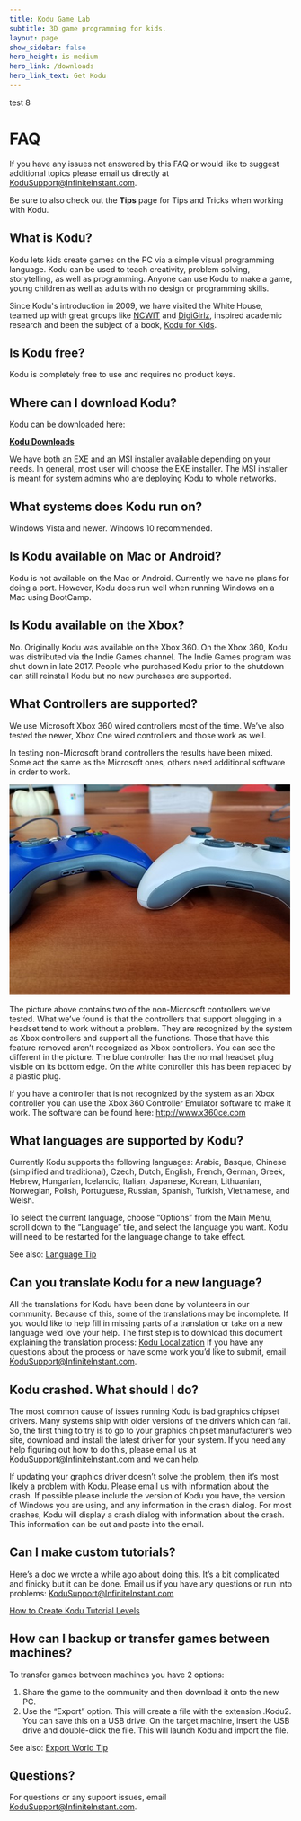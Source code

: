 ```yaml
---
title: Kodu Game Lab
subtitle: 3D game programming for kids.
layout: page
show_sidebar: false
hero_height: is-medium
hero_link: /downloads
hero_link_text: Get Kodu
---
```


test 8

# FAQ

If you have any issues not answered by this FAQ or would like to suggest additional topics please email us directly at <KoduSupport@InfiniteInstant.com>.

Be sure to also check out the **Tips** page for Tips and Tricks when working with Kodu.

## What is Kodu?
Kodu lets kids create games on the PC via a simple visual programming language. Kodu can be used to teach creativity, problem solving, storytelling, as well as programming. Anyone can use Kodu to make a game, young children as well as adults with no design or programming skills.

Since Kodu's introduction in 2009, we have visited the White House, teamed up with great groups like [NCWIT](https://www.ncwit.org/) and [DigiGirlz](https://www.microsoft.com/en-us/diversity/programs/digigirlz/default.aspx), inspired academic research and been the subject of a book, [Kodu for Kids](https://smile.amazon.com/Kodu-Kids-Official-Guide-Creating/dp/0789750767).

## Is Kodu free?
Kodu is completely free to use and requires no product keys.

## Where can I download Kodu?
Kodu can be downloaded here:

[**Kodu Downloads**](../downloads)

We have both an EXE and an MSI installer available depending on your needs.  In general, most user will choose the EXE installer.  The MSI installer is meant for system admins who are deploying Kodu to whole networks.

## What systems does Kodu run on?
Windows Vista and newer. Windows 10 recommended.

## Is Kodu available on Mac or Android?
Kodu is not available on the Mac or Android.  Currently we have no plans for doing a port.  However, Kodu does run well when running Windows on a Mac using BootCamp.

## Is Kodu available on the Xbox?
No. Originally Kodu was available on the Xbox 360.  On the Xbox 360, Kodu was distributed via the Indie Games channel.  The Indie Games program was shut down in late 2017.  People who purchased Kodu prior to the shutdown can still reinstall Kodu but no new purchases are supported.

## What Controllers are supported?
We use Microsoft Xbox 360 wired controllers most of the time.  We’ve also tested the newer, Xbox One wired controllers and those work as well.

In testing non-Microsoft brand controllers the results have been mixed.  Some act the same as the Microsoft ones, others need additional software in order to work.

![Controllers](controllers.jpg)

The picture above contains two of the non-Microsoft controllers we’ve tested.  What we’ve found is that the controllers that support plugging in a headset tend to work without a problem.  They are recognized by the system as Xbox controllers and support all the functions.  Those that have this feature removed aren’t recognized as Xbox controllers.  You can see the different in the picture.  The blue controller has the normal headset plug visible on its bottom edge.  On the white controller this has been replaced by a plastic plug.

If you have a controller that is not recognized by the system as an Xbox controller you can use the Xbox 360 Controller Emulator software to make it work.  The software can be found here: <http://www.x360ce.com>

## What languages are supported by Kodu?
Currently Kodu supports the following languages:  Arabic, Basque, Chinese (simplified and traditional), Czech, Dutch, English, French, German, Greek, Hebrew, Hungarian, Icelandic, Italian, Japanese, Korean, Lithuanian, Norwegian, Polish, Portuguese, Russian, Spanish, Turkish, Vietnamese, and Welsh.

To select the current language, choose “Options” from the Main Menu, scroll down to the “Language” tile, and select the language you want.   Kodu will need to be restarted for the language change to take effect.

See also: [Language Tip](,,/tips/language.html)

## Can you translate Kodu for a new language?
All the translations for Kodu have been done by volunteers in our community.  Because of this, some of the translations may be incomplete.  If you would like to help fill in missing parts of a translation or take on a new language we’d love your help.  The first step is to download this document explaining the translation process: 
[Kodu Localization](KoduLocalization.docx)  If you have any questions about the process or have some work you’d like to submit, email <KoduSupport@InfiniteInstant.com>.

## Kodu crashed. What should I do?
The most common cause of issues running Kodu is bad graphics chipset drivers.  Many systems ship with older versions of the drivers which can fail.  So, the first thing to try is to go to your graphics chipset manufacturer’s web site, download and install the latest driver for your system.  If you need any help figuring out how to do this, please email us at KoduSupport@InfiniteInstant.com and we can help.

If updating your graphics driver doesn’t solve the problem, then it’s most likely a problem with Kodu.  Please email us with information about the crash.  If possible please include the version of Kodu you have, the version of Windows you are using, and any information in the crash dialog.  For most crashes, Kodu will display a crash dialog with information about the crash.  This information can be cut and paste into the email.

## Can I make custom tutorials?
Here’s a doc we wrote a while ago about doing this.  It’s a bit complicated and finicky but it can be done.  Email us if you have any questions or run into problems: KoduSupport@InfiniteInstant.com

[How to Create Kodu Tutorial Levels](HowToCreateKoduTutorialLevels.docx)

## How can I backup or transfer games between machines?
To transfer games between machines you have 2 options: 

1. Share the game to the community and then download it onto the new PC.
2. Use the “Export” option.  This will create a file with the extension .Kodu2.  You can save this on a USB drive.  On the target machine, insert the USB drive and double-click the file.  This will launch Kodu and import the file.  
 
See also: [Export World Tip](,,/tips/export_world.html)

## Questions?
For questions or any support issues, email <KoduSupport@InfiniteInstant.com>.